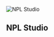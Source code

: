 ![NPL Studio](https://cdn.discordapp.com/attachments/1043269637837701133/1043443030583152641/NPL_BANNER.png)

## NPL Studio
